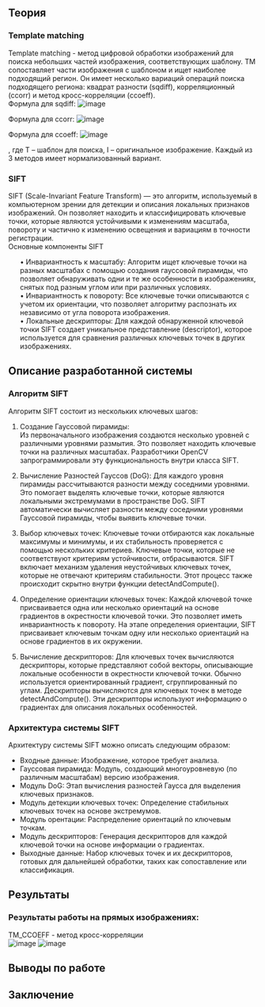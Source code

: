 ## Теория
### Template matching
Template matching - метод цифровой обработки изображений для поиска небольших частей изображения, соответствующих шаблону.
TM сопоставляет части изображения с шаблоном и ищет наиболее подходящий регион. Он имеет несколько вариаций операций поиска подходящего региона: квадрат разности (sqdiff), корреляционный (ccorr) и метод кросс-корреляции (ccoeff).
<br>Формула для sqdiff:
 ![image](https://github.com/user-attachments/assets/2064301c-7230-47dc-8e3a-17201709fda4)

Формула для ccorr:
 ![image](https://github.com/user-attachments/assets/36610db5-115a-445c-9e57-6d43199aa530)

Формула для ccoeff:
  ![image](https://github.com/user-attachments/assets/17aa79ce-f2c3-4f8d-add4-aa0fc8651a13)

, где T – шаблон для поиска, I – оригинальное изображение. Каждый из 3 методов имеет нормализованный вариант.
<br>

### SIFT
SIFT (Scale-Invariant Feature Transform) — это алгоритм, используемый в компьютерном зрении для детекции и описания локальных признаков изображений. Он позволяет находить и классифицировать ключевые точки, которые являются устойчивыми к изменениям масштаба, повороту и частично к изменению освещения и вариациям в точности регистрации.
<br>
Основные компоненты SIFT
<ol>•	Инвариантность к масштабу: Алгоритм ищет ключевые точки на разных масштабах с помощью создания гауссовой пирамиды, что позволяет обнаруживать одни и те же особенности в изображениях, снятых под разным углом или при различных условиях.
<br>•	Инвариантность к повороту: Все ключевые точки описываются с учетом их ориентации, что позволяет алгоритму распознать их независимо от угла поворота изображения.
<br>•	Локальные дескрипторы: Для каждой обнаруженной ключевой точки SIFT создает уникальное представление (descriptor), которое используется для сравнения различных ключевых точек в других изображениях.</ol>

## Описание разработанной системы
### Алгоритм SIFT

Алгоритм SIFT состоит из нескольких ключевых шагов:

1. Создание Гауссовой пирамиды:  
   Из первоначального изображения создаются несколько уровней с различными уровнями размытия. Это позволяет находить ключевые точки на различных масштабах. Разработчики OpenCV запрограммировали эту функциональность внутри класса SIFT.
   
2. Вычисление Разностей Гауссов (DoG):
   Для каждого уровня пирамиды рассчитываются разности между соседними уровнями. Это помогает выделять ключевые точки, которые являются локальными экстремумами в пространстве DoG. SIFT автоматически вычисляет разности между соседними уровнями Гауссовой пирамиды, чтобы выявить ключевые точки.

3. Выбор ключевых точек:
   Ключевые точки отбираются как локальные максимумы и минимумы, и их стабильность проверяется с помощью нескольких критериев. Ключевые точки, которые не соответствуют критериям устойчивости, отбрасываются. SIFT включает механизм удаления неустойчивых ключевых точек, которые не отвечают критериям стабильности. Этот процесс также происходит скрытно внутри функции detectAndCompute().

4. Определение ориентации ключевых точек:
   Каждой ключевой точке присваивается одна или несколько ориентаций на основе градиентов в окрестности ключевой точки. Это позволяет иметь инвариантность к повороту. На этапе определения ориентации, SIFT присваивает ключевым точкам одну или несколько ориентаций на основе градиентов в их окружении.

5. Вычисление дескрипторов:
   Для ключевых точек вычисляются дескрипторы, которые представляют собой векторы, описывающие локальные особенности в окрестности ключевой точки. Обычно используется ориентированный градиент, сгруппированный по углам. Дескрипторы вычисляются для ключевых точек в методе detectAndCompute(). Эти дескрипторы используют информацию о градиентах для описания локальных особенностей.

### Архитектура системы SIFT

Архитектуру системы SIFT можно описать следующим образом:

- Входные данные: Изображение, которое требует анализа.
- Гауссовая пирамида: Модуль, создающий многоуровневую (по различным масштабам) версию изображения.
- Модуль DoG: Этап вычисления разностей Гаусса для выделения ключевых признаков.
- Модуль детекции ключевых точек: Определение стабильных ключевых точек на основе экстремумов.
- Модуль орентации: Распределение ориентаций по ключевым точкам.
- Модуль дескрипторов: Генерация дескрипторов для каждой ключевой точки на основе информации о градиентах.
- Выходные данные: Набор ключевых точек и их дескрипторов, готовых для дальнейшей обработки, таких как сопоставление или классификация.

## Результаты
### Результаты работы на прямых изображениях:
TM_CCOEFF - метод кросс-корреляции <br>
![image](https://github.com/user-attachments/assets/029e1f6a-2b98-4035-b6cc-8fb3de090669)
![image](https://github.com/user-attachments/assets/899e7120-885b-40ea-b006-8b80e2a7870d)


## Выводы по работе

## Заключение
